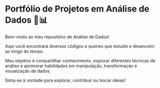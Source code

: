# Portfólio de Projetos em Análise de Dados 🚀📊

Bem-vindo ao meu repositório de Análise de Dados!

Aqui você encontrará diversos códigos e queries que estudei e desenvolvi ao longo do tempo. 

Meu objetivo é compartilhar conhecimento, explorar diferentes técnicas de análise e aprimorar habilidades em manipulação, transformação e visualização de dados.

Sinta-se à vontade para explorar, contribuir ou trocar ideias!
